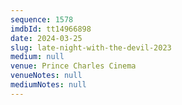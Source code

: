 ```yaml
---
sequence: 1578
imdbId: tt14966898
date: 2024-03-25
slug: late-night-with-the-devil-2023
medium: null
venue: Prince Charles Cinema
venueNotes: null
mediumNotes: null
---
```

